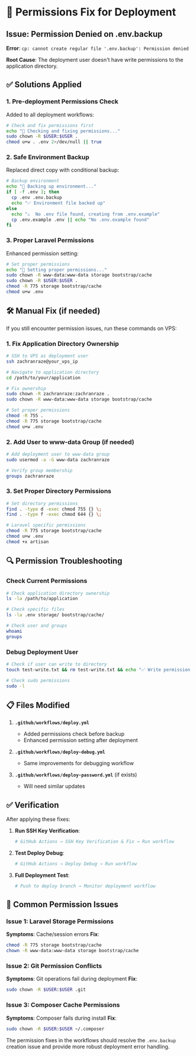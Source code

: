 # 🔐 Permissions Fix for Deployment

## Issue: Permission Denied on .env.backup

**Error**: `cp: cannot create regular file '.env.backup': Permission denied`

**Root Cause**: The deployment user doesn't have write permissions to the application directory.

## ✅ Solutions Applied

### 1. Pre-deployment Permissions Check
Added to all deployment workflows:

```bash
# Check and fix permissions first
echo "🔐 Checking and fixing permissions..."
sudo chown -R $USER:$USER .
chmod u+w . .env 2>/dev/null || true
```

### 2. Safe Environment Backup
Replaced direct copy with conditional backup:

```bash
# Backup environment
echo "💾 Backing up environment..."
if [ -f .env ]; then
  cp .env .env.backup
  echo "✅ Environment file backed up"
else
  echo "⚠️  No .env file found, creating from .env.example"
  cp .env.example .env || echo "No .env.example found"
fi
```

### 3. Proper Laravel Permissions
Enhanced permission setting:

```bash
# Set proper permissions
echo "🔐 Setting proper permissions..."
sudo chown -R www-data:www-data storage bootstrap/cache
sudo chown -R $USER:$USER .
chmod -R 775 storage bootstrap/cache
chmod u+w .env
```

## 🛠️ Manual Fix (if needed)

If you still encounter permission issues, run these commands on VPS:

### 1. Fix Application Directory Ownership
```bash
# SSH to VPS as deployment user
ssh zachranraze@your_vps_ip

# Navigate to application directory
cd /path/to/your/application

# Fix ownership
sudo chown -R zachranraze:zachranraze .
sudo chown -R www-data:www-data storage bootstrap/cache

# Set proper permissions
chmod -R 755 .
chmod -R 775 storage bootstrap/cache
chmod u+w .env
```

### 2. Add User to www-data Group (if needed)
```bash
# Add deployment user to www-data group
sudo usermod -a -G www-data zachranraze

# Verify group membership
groups zachranraze
```

### 3. Set Proper Directory Permissions
```bash
# Set directory permissions
find . -type d -exec chmod 755 {} \;
find . -type f -exec chmod 644 {} \;

# Laravel specific permissions
chmod -R 775 storage bootstrap/cache
chmod u+w .env
chmod +x artisan
```

## 🔍 Permission Troubleshooting

### Check Current Permissions
```bash
# Check application directory ownership
ls -la /path/to/application

# Check specific files
ls -la .env storage/ bootstrap/cache/

# Check user and groups
whoami
groups
```

### Debug Deployment User
```bash
# Check if user can write to directory
touch test-write.txt && rm test-write.txt && echo "✅ Write permission OK" || echo "❌ No write permission"

# Check sudo permissions
sudo -l
```

## 📋 Files Modified

1. **`.github/workflows/deploy.yml`**
   - Added permissions check before backup
   - Enhanced permission setting after deployment

2. **`.github/workflows/deploy-debug.yml`**
   - Same improvements for debugging workflow

3. **`.github/workflows/deploy-password.yml`** (if exists)
   - Will need similar updates

## ✅ Verification

After applying these fixes:

1. **Run SSH Key Verification**:
   ```bash
   # GitHub Actions → SSH Key Verification & Fix → Run workflow
   ```

2. **Test Deploy Debug**:
   ```bash
   # GitHub Actions → Deploy Debug → Run workflow
   ```

3. **Full Deployment Test**:
   ```bash
   # Push to deploy branch → Monitor deployment workflow
   ```

## 🚨 Common Permission Issues

### Issue 1: Laravel Storage Permissions
**Symptoms**: Cache/session errors
**Fix**: 
```bash
chmod -R 775 storage bootstrap/cache
chown -R www-data:www-data storage bootstrap/cache
```

### Issue 2: Git Permission Conflicts
**Symptoms**: Git operations fail during deployment
**Fix**:
```bash
sudo chown -R $USER:$USER .git
```

### Issue 3: Composer Cache Permissions
**Symptoms**: Composer fails during install
**Fix**:
```bash
sudo chown -R $USER:$USER ~/.composer
```

The permission fixes in the workflows should resolve the `.env.backup` creation issue and provide more robust deployment error handling.